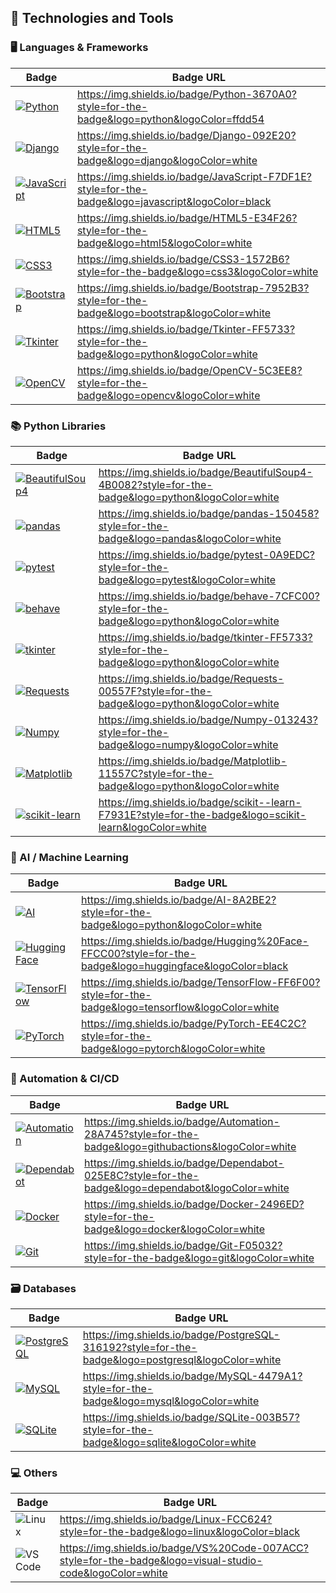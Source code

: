 ## 🚀 Technologies and Tools


### 🖥️ Languages & Frameworks
| Badge                                                                                                             | Badge URL                                                                                                          |
|-------------------------------------------------------------------------------------------------------------------|--------------------------------------------------------------------------------------------------------------------|
| [![Python](https://img.shields.io/badge/Python-3670A0?style=for-the-badge&logo=python&logoColor=ffdd54)](https://img.shields.io/badge/Python-3670A0?style=for-the-badge&logo=python&logoColor=ffdd54) | https://img.shields.io/badge/Python-3670A0?style=for-the-badge&logo=python&logoColor=ffdd54                         |
| [![Django](https://img.shields.io/badge/Django-092E20?style=for-the-badge&logo=django&logoColor=white)](https://img.shields.io/badge/Django-092E20?style=for-the-badge&logo=django&logoColor=white) | https://img.shields.io/badge/Django-092E20?style=for-the-badge&logo=django&logoColor=white                         |
| [![JavaScript](https://img.shields.io/badge/JavaScript-F7DF1E?style=for-the-badge&logo=javascript&logoColor=black)](https://img.shields.io/badge/JavaScript-F7DF1E?style=for-the-badge&logo=javascript&logoColor=black) | https://img.shields.io/badge/JavaScript-F7DF1E?style=for-the-badge&logo=javascript&logoColor=black                   |
| [![HTML5](https://img.shields.io/badge/HTML5-E34F26?style=for-the-badge&logo=html5&logoColor=white)](https://img.shields.io/badge/HTML5-E34F26?style=for-the-badge&logo=html5&logoColor=white) | https://img.shields.io/badge/HTML5-E34F26?style=for-the-badge&logo=html5&logoColor=white                           |
| [![CSS3](https://img.shields.io/badge/CSS3-1572B6?style=for-the-badge&logo=css3&logoColor=white)](https://img.shields.io/badge/CSS3-1572B6?style=for-the-badge&logo=css3&logoColor=white) | https://img.shields.io/badge/CSS3-1572B6?style=for-the-badge&logo=css3&logoColor=white                             |
| [![Bootstrap](https://img.shields.io/badge/Bootstrap-7952B3?style=for-the-badge&logo=bootstrap&logoColor=white)](https://img.shields.io/badge/Bootstrap-7952B3?style=for-the-badge&logo=bootstrap&logoColor=white) | https://img.shields.io/badge/Bootstrap-7952B3?style=for-the-badge&logo=bootstrap&logoColor=white                   |
| [![Tkinter](https://img.shields.io/badge/Tkinter-FF5733?style=for-the-badge&logo=python&logoColor=white)](https://img.shields.io/badge/Tkinter-FF5733?style=for-the-badge&logo=python&logoColor=white) | https://img.shields.io/badge/Tkinter-FF5733?style=for-the-badge&logo=python&logoColor=white                        |
| [![OpenCV](https://img.shields.io/badge/OpenCV-5C3EE8?style=for-the-badge&logo=opencv&logoColor=white)](https://img.shields.io/badge/OpenCV-5C3EE8?style=for-the-badge&logo=opencv&logoColor=white) | https://img.shields.io/badge/OpenCV-5C3EE8?style=for-the-badge&logo=opencv&logoColor=white                         |


### 📚 Python Libraries
| Badge                                                                                                             | Badge URL                                                                                                          |
|-------------------------------------------------------------------------------------------------------------------|--------------------------------------------------------------------------------------------------------------------|
| [![BeautifulSoup4](https://img.shields.io/badge/BeautifulSoup4-4B0082?style=for-the-badge&logo=python&logoColor=white)](https://img.shields.io/badge/BeautifulSoup4-4B0082?style=for-the-badge&logo=python&logoColor=white) | https://img.shields.io/badge/BeautifulSoup4-4B0082?style=for-the-badge&logo=python&logoColor=white                   |
| [![pandas](https://img.shields.io/badge/pandas-150458?style=for-the-badge&logo=pandas&logoColor=white)](https://img.shields.io/badge/pandas-150458?style=for-the-badge&logo=pandas&logoColor=white) | https://img.shields.io/badge/pandas-150458?style=for-the-badge&logo=pandas&logoColor=white                           |
| [![pytest](https://img.shields.io/badge/pytest-0A9EDC?style=for-the-badge&logo=pytest&logoColor=white)](https://img.shields.io/badge/pytest-0A9EDC?style=for-the-badge&logo=pytest&logoColor=white) | https://img.shields.io/badge/pytest-0A9EDC?style=for-the-badge&logo=pytest&logoColor=white                           |
| [![behave](https://img.shields.io/badge/behave-7CFC00?style=for-the-badge&logo=python&logoColor=white)](https://img.shields.io/badge/behave-7CFC00?style=for-the-badge&logo=python&logoColor=white) | https://img.shields.io/badge/behave-7CFC00?style=for-the-badge&logo=python&logoColor=white                           |
| [![tkinter](https://img.shields.io/badge/tkinter-FF5733?style=for-the-badge&logo=python&logoColor=white)](https://img.shields.io/badge/tkinter-FF5733?style=for-the-badge&logo=python&logoColor=white) | https://img.shields.io/badge/tkinter-FF5733?style=for-the-badge&logo=python&logoColor=white                          |
| [![Requests](https://img.shields.io/badge/Requests-00557F?style=for-the-badge&logo=python&logoColor=white)](https://img.shields.io/badge/Requests-00557F?style=for-the-badge&logo=python&logoColor=white) | https://img.shields.io/badge/Requests-00557F?style=for-the-badge&logo=python&logoColor=white                         |
| [![Numpy](https://img.shields.io/badge/Numpy-013243?style=for-the-badge&logo=numpy&logoColor=white)](https://img.shields.io/badge/Numpy-013243?style=for-the-badge&logo=numpy&logoColor=white) | https://img.shields.io/badge/Numpy-013243?style=for-the-badge&logo=numpy&logoColor=white                             |
| [![Matplotlib](https://img.shields.io/badge/Matplotlib-11557C?style=for-the-badge&logo=python&logoColor=white)](https://img.shields.io/badge/Matplotlib-11557C?style=for-the-badge&logo=python&logoColor=white) | https://img.shields.io/badge/Matplotlib-11557C?style=for-the-badge&logo=python&logoColor=white                       |
| [![scikit-learn](https://img.shields.io/badge/scikit--learn-F7931E?style=for-the-badge&logo=scikit-learn&logoColor=white)](https://img.shields.io/badge/scikit--learn-F7931E?style=for-the-badge&logo=scikit-learn&logoColor=white) | https://img.shields.io/badge/scikit--learn-F7931E?style=for-the-badge&logo=scikit-learn&logoColor=white               |


### 🤖 AI / Machine Learning
| Badge                                                                                                             | Badge URL                                                                                                          |
|-------------------------------------------------------------------------------------------------------------------|--------------------------------------------------------------------------------------------------------------------|
| [![AI](https://img.shields.io/badge/AI-8A2BE2?style=for-the-badge&logo=python&logoColor=white)](https://img.shields.io/badge/AI-8A2BE2?style=for-the-badge&logo=python&logoColor=white) | https://img.shields.io/badge/AI-8A2BE2?style=for-the-badge&logo=python&logoColor=white                              |
| [![Hugging Face](https://img.shields.io/badge/Hugging%20Face-FFCC00?style=for-the-badge&logo=huggingface&logoColor=black)](https://img.shields.io/badge/Hugging%20Face-FFCC00?style=for-the-badge&logo=huggingface&logoColor=black) | https://img.shields.io/badge/Hugging%20Face-FFCC00?style=for-the-badge&logo=huggingface&logoColor=black             |
| [![TensorFlow](https://img.shields.io/badge/TensorFlow-FF6F00?style=for-the-badge&logo=tensorflow&logoColor=white)](https://img.shields.io/badge/TensorFlow-FF6F00?style=for-the-badge&logo=tensorflow&logoColor=white) | https://img.shields.io/badge/TensorFlow-FF6F00?style=for-the-badge&logo=tensorflow&logoColor=white                   |
| [![PyTorch](https://img.shields.io/badge/PyTorch-EE4C2C?style=for-the-badge&logo=pytorch&logoColor=white)](https://img.shields.io/badge/PyTorch-EE4C2C?style=for-the-badge&logo=pytorch&logoColor=white) | https://img.shields.io/badge/PyTorch-EE4C2C?style=for-the-badge&logo=pytorch&logoColor=white                        |


### 🔧 Automation & CI/CD
| Badge                                                                                                             | Badge URL                                                                                                          |
|-------------------------------------------------------------------------------------------------------------------|--------------------------------------------------------------------------------------------------------------------|
| [![Automation](https://img.shields.io/badge/Automation-28A745?style=for-the-badge&logo=githubactions&logoColor=white)](https://img.shields.io/badge/Automation-28A745?style=for-the-badge&logo=githubactions&logoColor=white) | https://img.shields.io/badge/Automation-28A745?style=for-the-badge&logo=githubactions&logoColor=white               |
| [![Dependabot](https://img.shields.io/badge/Dependabot-025E8C?style=for-the-badge&logo=dependabot&logoColor=white)](https://img.shields.io/badge/Dependabot-025E8C?style=for-the-badge&logo=dependabot&logoColor=white) | https://img.shields.io/badge/Dependabot-025E8C?style=for-the-badge&logo=dependabot&logoColor=white                   |
| [![Docker](https://img.shields.io/badge/Docker-2496ED?style=for-the-badge&logo=docker&logoColor=white)](https://img.shields.io/badge/Docker-2496ED?style=for-the-badge&logo=docker&logoColor=white) | https://img.shields.io/badge/Docker-2496ED?style=for-the-badge&logo=docker&logoColor=white                         |
| [![Git](https://img.shields.io/badge/Git-F05032?style=for-the-badge&logo=git&logoColor=white)](https://img.shields.io/badge/Git-F05032?style=for-the-badge&logo=git&logoColor=white) | https://img.shields.io/badge/Git-F05032?style=for-the-badge&logo=git&logoColor=white                               |


### 🗃️ Databases
| Badge                                                                                                             | Badge URL                                                                                                          |
|-------------------------------------------------------------------------------------------------------------------|--------------------------------------------------------------------------------------------------------------------|
| [![PostgreSQL](https://img.shields.io/badge/PostgreSQL-316192?style=for-the-badge&logo=postgresql&logoColor=white)](https://img.shields.io/badge/PostgreSQL-316192?style=for-the-badge&logo=postgresql&logoColor=white) | https://img.shields.io/badge/PostgreSQL-316192?style=for-the-badge&logo=postgresql&logoColor=white                 |
| [![MySQL](https://img.shields.io/badge/MySQL-4479A1?style=for-the-badge&logo=mysql&logoColor=white)](https://img.shields.io/badge/MySQL-4479A1?style=for-the-badge&logo=mysql&logoColor=white) | https://img.shields.io/badge/MySQL-4479A1?style=for-the-badge&logo=mysql&logoColor=white                           |
| [![SQLite](https://img.shields.io/badge/SQLite-003B57?style=for-the-badge&logo=sqlite&logoColor=white)](https://img.shields.io/badge/SQLite-003B57?style=for-the-badge&logo=sqlite&logoColor=white) | https://img.shields.io/badge/SQLite-003B57?style=for-the-badge&logo=sqlite&logoColor=white                         |


### 💻 Others

| Badge                                                                                                             | Badge URL                                                                                                          |
|-------------------------------------------------------------------------------------------------------------------|--------------------------------------------------------------------------------------------------------------------|
| ![Linux](https://img.shields.io/badge/Linux-FCC624?style=for-the-badge&logo=linux&logoColor=black) | https://img.shields.io/badge/Linux-FCC624?style=for-the-badge&logo=linux&logoColor=black                           |
| ![VS Code](https://img.shields.io/badge/VS%20Code-007ACC?style=for-the-badge&logo=visual-studio-code&logoColor=white) | https://img.shields.io/badge/VS%20Code-007ACC?style=for-the-badge&logo=visual-studio-code&logoColor=white          |


